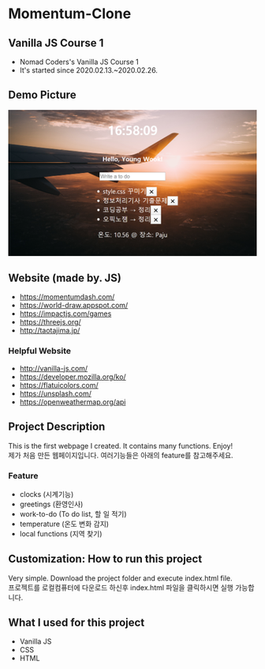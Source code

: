 # Momentum-Clone

## Vanilla JS Course 1
- Nomad Coders's Vanilla JS Course 1
- It's started since 2020.02.13.~2020.02.26.

## Demo Picture
![](demo.png)

## Website (made by. JS)
- https://momentumdash.com/
- https://world-draw.appspot.com/
- https://impactjs.com/games
- https://threejs.org/
- http://taotajima.jp/
### Helpful Website
- http://vanilla-js.com/
- https://developer.mozilla.org/ko/
- https://flatuicolors.com/
- https://unsplash.com/
- https://openweathermap.org/api

## Project Description 
This is the first webpage I created. It contains many functions. Enjoy!  
제가 처음 만든 웹페이지입니다. 여러기능들은 아래의 feature를 참고해주세요.
### Feature 
- clocks (시계기능)
- greetings (환영인사)
- work-to-do (To do list, 할 일 적기)
- temperature (온도 변화 감지)
- local functions (지역 찾기)

## Customization: How to run this project
Very simple. Download the project folder and execute index.html file.  
프로젝트를 로컬컴퓨터에 다운로드 하신후 index.html 파일을 클릭하시면 실행 가능합니다. 

## What I used for this project 
- Vanilla JS
- CSS
- HTML
